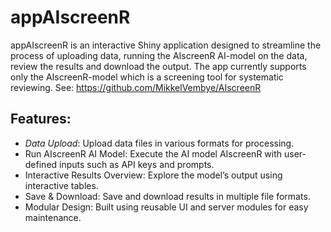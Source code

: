 # appAIscreenR
appAIscreenR is an interactive Shiny application designed to streamline the process of uploading data, 
running the AIscreenR AI-model on the data, review the results and download the output. The app currently supports 
only the AIscreenR-model which is a screening tool for systematic reviewing. See: https://github.com/MikkelVembye/AIscreenR


## Features:
- *Data Upload*: Upload data files in various formats for processing.
- Run AIscreenR AI Model: Execute the AI model AIscreenR with user-defined inputs such as API keys and prompts.
- Interactive Results Overview: Explore the model’s output using interactive tables.
- Save & Download: Save and download results in multiple file formats.
- Modular Design: Built using reusable UI and server modules for easy maintenance.


